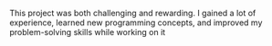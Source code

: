 This project was both challenging and rewarding. I gained a lot of experience, learned new programming concepts, and improved my problem-solving skills while working on it
